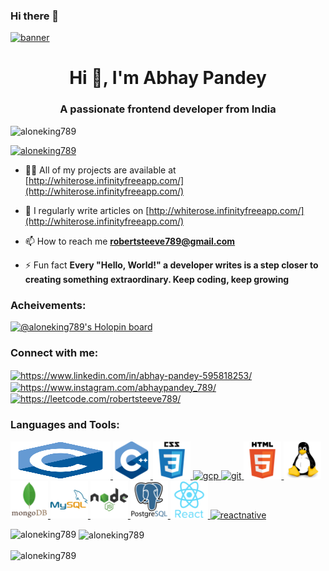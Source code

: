 ### Hi there 👋
[![banner](https://i.ibb.co/zXKQ3zc/GC-arcade-header-images-desktop-x3-v2123.png)](https://i.ibb.co/zXKQ3zc/GC-arcade-header-images-desktop-x3-v2123.png)
<h1 align="center">Hi 👋, I'm Abhay Pandey</h1>
<h3 align="center">A passionate frontend developer from India</h3>
<p align="left"> <img src="https://komarev.com/ghpvc/?username=aloneking789&label=Profile%20views&color=0e75b6&style=flat" alt="aloneking789" /> </p>

<p align="left"> <a href="https://github.com/ryo-ma/github-profile-trophy"><img src="https://github-profile-trophy.vercel.app/?username=aloneking789" alt="aloneking789" /></a> </p>

- 👨‍💻 All of my projects are available at [http://whiterose.infinityfreeapp.com/](http://whiterose.infinityfreeapp.com/)

- 📝 I regularly write articles on [http://whiterose.infinityfreeapp.com/](http://whiterose.infinityfreeapp.com/)

- 📫 How to reach me **robertsteeve789@gmail.com**

- ⚡ Fun fact **Every "Hello, World!" a developer writes is a step closer to creating something extraordinary. Keep coding, keep growing**
<h3 align="left">Acheivements:</h3>
<a href="https://www.holopin.io/@aloneking789#holobytes">
  <img
    src="https://holopin.me/aloneking789"
    alt="@aloneking789's Holopin board"
    class="rounded-xl cursor-pointer grayscale-50 hover:grayscale-0 transform-gpu duration-200"
  />
</a>
<h3 align="left">Connect with me:</h3>
<p align="left">

<a href="https://linkedin.com/in/https://www.linkedin.com/in/abhay-pandey-595818253/" target="blank"><img align="center" src="https://managersante.com/wp-content/uploads/2015/12/2000px-linkedin_icon-svg.png" alt="https://www.linkedin.com/in/abhay-pandey-595818253/" height="50" width="50" /></a>
<a href="https://instagram.com/https://www.instagram.com/abhaypandey_789/" target="blank"><img align="center" src="https://upload.wikimedia.org/wikipedia/commons/thumb/e/e7/Instagram_logo_2016.svg/198px-Instagram_logo_2016.svg.png" alt="https://www.instagram.com/abhaypandey_789/" height="50" width="50" /></a>
<a href="https://www.leetcode.com/https://leetcode.com/robertsteeve789/" target="blank"><img align="center" src="https://miro.medium.com/v2/resize:fill:140:140/1*IC0JXUE3UEAfDfQnFyGtGA.jpeg" alt="https://leetcode.com/robertsteeve789/" height="50" width="50" /></a>

</p>

<h3 align="left">Languages and Tools:</h3>
<p align="left"> <a href="https://www.cprogramming.com/" target="_blank" rel="noreferrer"> <img src="https://raw.githubusercontent.com/devicons/devicon/master/icons/c/c-original.svg" alt="c" width="160" height="60"/> </a> <a href="https://www.w3schools.com/cpp/" target="_blank" rel="noreferrer"> <img src="https://raw.githubusercontent.com/devicons/devicon/master/icons/cplusplus/cplusplus-original.svg" alt="cplusplus" width="60" height="60"/> </a> <a href="https://www.w3schools.com/css/" target="_blank" rel="noreferrer"> <img src="https://raw.githubusercontent.com/devicons/devicon/master/icons/css3/css3-original-wordmark.svg" alt="css3" width="60" height="60"/> </a> <a href="https://cloud.google.com" target="_blank" rel="noreferrer"> <img src="https://www.vectorlogo.zone/logos/google_cloud/google_cloud-icon.svg" alt="gcp" width="60" height="60"/> </a> <a href="https://git-scm.com/" target="_blank" rel="noreferrer"> <img src="https://www.vectorlogo.zone/logos/git-scm/git-scm-icon.svg" alt="git" width="60" height="60"/> </a> <a href="https://www.w3.org/html/" target="_blank" rel="noreferrer"> <img src="https://raw.githubusercontent.com/devicons/devicon/master/icons/html5/html5-original-wordmark.svg" alt="html5" width="60" height="60"/> </a> <a href="https://www.linux.org/" target="_blank" rel="noreferrer"> <img src="https://raw.githubusercontent.com/devicons/devicon/master/icons/linux/linux-original.svg" alt="linux" width="60" height="60"/> </a> <a href="https://www.mongodb.com/" target="_blank" rel="noreferrer"> <img src="https://raw.githubusercontent.com/devicons/devicon/master/icons/mongodb/mongodb-original-wordmark.svg" alt="mongodb" width="60" height="60"/> </a> <a href="https://www.mysql.com/" target="_blank" rel="noreferrer"> <img src="https://raw.githubusercontent.com/devicons/devicon/master/icons/mysql/mysql-original-wordmark.svg" alt="mysql" width="60" height="60"/> </a> <a href="https://nodejs.org" target="_blank" rel="noreferrer"> <img src="https://raw.githubusercontent.com/devicons/devicon/master/icons/nodejs/nodejs-original-wordmark.svg" alt="nodejs" width="60" height="60"/> </a> <a href="https://www.postgresql.org" target="_blank" rel="noreferrer"> <img src="https://raw.githubusercontent.com/devicons/devicon/master/icons/postgresql/postgresql-original-wordmark.svg" alt="postgresql" width="60" height="60"/> </a> <a href="https://reactjs.org/" target="_blank" rel="noreferrer"> <img src="https://raw.githubusercontent.com/devicons/devicon/master/icons/react/react-original-wordmark.svg" alt="react" width="60" height="60"/> </a> <a href="https://reactnative.dev/" target="_blank" rel="noreferrer"> <img src="https://reactnative.dev/img/header_logo.svg" alt="reactnative" width="60" height="60"/> </a> </p>
<p><img align="left" src="https://github-readme-stats.vercel.app/api/top-langs?username=aloneking789&show_icons=true&locale=en&layout=compact" alt="aloneking789" /></p>

<p>&nbsp;<img align="center" src="https://github-readme-stats.vercel.app/api?username=aloneking789&show_icons=true&locale=en" alt="aloneking789" /></p>

<p><img align="center" src="https://github-readme-streak-stats.herokuapp.com/?user=aloneking789&" alt="aloneking789" /></p>
